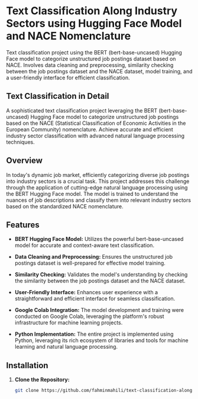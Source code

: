 # Text Classification Along Industry Sectors using Hugging Face Model and NACE Nomenclature
Text classification project using the BERT (bert-base-uncased) Hugging Face model to categorize unstructured job postings dataset based on NACE. Involves data cleaning and preprocessing, similarity checking between the job postings dataset and the NACE dataset, model training, and a user-friendly interface for efficient classification.



## Text Classification in Detail

A sophisticated text classification project leveraging the BERT (bert-base-uncased) Hugging Face model to categorize unstructured job postings based on the NACE (Statistical Classification of Economic Activities in the European Community) nomenclature. Achieve accurate and efficient industry sector classification with advanced natural language processing techniques.

## Overview

In today's dynamic job market, efficiently categorizing diverse job postings into industry sectors is a crucial task. This project addresses this challenge through the application of cutting-edge natural language processing using the BERT Hugging Face model. The model is trained to understand the nuances of job descriptions and classify them into relevant industry sectors based on the standardized NACE nomenclature.

## Features

- **BERT Hugging Face Model:** Utilizes the powerful bert-base-uncased model for accurate and context-aware text classification.
  
- **Data Cleaning and Preprocessing:** Ensures the unstructured job postings dataset is well-prepared for effective model training.

- **Similarity Checking:** Validates the model's understanding by checking the similarity between the job postings dataset and the NACE dataset.

- **User-Friendly Interface:** Enhances user experience with a straightforward and efficient interface for seamless classification.

- **Google Colab Integration:** The model development and training were conducted on Google Colab, leveraging the platform's robust infrastructure for machine learning projects.

- **Python Implementation:** The entire project is implemented using Python, leveraging its rich ecosystem of libraries and tools for machine learning and natural language processing.

## Installation

1. **Clone the Repository:**
   ```bash
   git clone https://github.com/fahminmahili/text-classification-along-industry-sectors-huggingface-NACE.git
